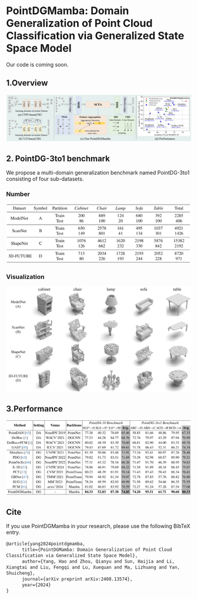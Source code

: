 # PointDGMamba: Domain Generalization of Point Cloud Classification via Generalized State Space Model

Our code is coming soon.

## 1.Overview

![overview](fig/overview.png)

## 2. PointDG-3to1 benchmark

We propose a multi-domain generalization benchmark named PointDG-3to1 consisting of four sub-datasets. 

### Number

![class-number](fig/class-number.png)

### Visualization

![Visualization](fig/Visualization.png)

## 3.Performance

![performance](fig/performance.png)

## Cite

If you use PointDGMamba in your research, please use the following BibTeX entry.

```
@article{yang2024pointdgmamba,
      title={PointDGMamba: Domain Generalization of Point Cloud Classification via Generalized State Space Model}, 
      author={Yang, Hao and Zhou, Qianyu and Sun, Haijia and Li, Xiangtai and Liu, Fengqi and Lu, Xuequan and Ma, Lizhuang and Yan, Shuicheng},
      journal={arXiv preprint arXiv:2408.13574},
      year={2024}
}
```

